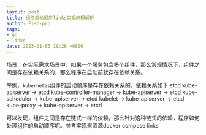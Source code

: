 ```yaml
---
layout: post
title: 组件启动顺序links实现原理解析
author: Fish-pro
tags:
- go
- links
date: 2023-01-03 19:26 +0800
---
```

场景：在实际需求场景中，如果一个服务包含多个组件，那么常规情况下，组件之间是存在依赖关系的，那么程序在启动前就存在依赖关系。

举例，`kubernetes`组件的启动顺序是存在依赖关系的，依赖关系如下
etcd
kube-apiserver -> etcd
kube-controller-manager -> kube-apiserver -> etcd
kube-scheduler -> kube-apiserver -> etcd
kubelet -> kube-apiserver -> etcd
kube-proxy -> kube-apiserver -> etcd

可以发现，组件之间是存在链式一样的依赖，那么针对这种链式的依赖，程序如何处理组件的启动顺序呢。参考实现来资源docker compose links



